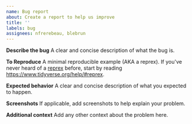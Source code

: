 ```yaml
---
name: Bug report
about: Create a report to help us improve
title: ''
labels: bug
assignees: nfrerebeau, blebrun
---
```


**Describe the bug**
A clear and concise description of what the bug is.

**To Reproduce**
A minimal reproducible example (AKA a reprex). If you've never heard of a [reprex](https://reprex.tidyverse.org/) before, start by reading <https://www.tidyverse.org/help/#reprex>.

**Expected behavior**
A clear and concise description of what you expected to happen.

**Screenshots**
If applicable, add screenshots to help explain your problem.

**Additional context**
Add any other context about the problem here.
